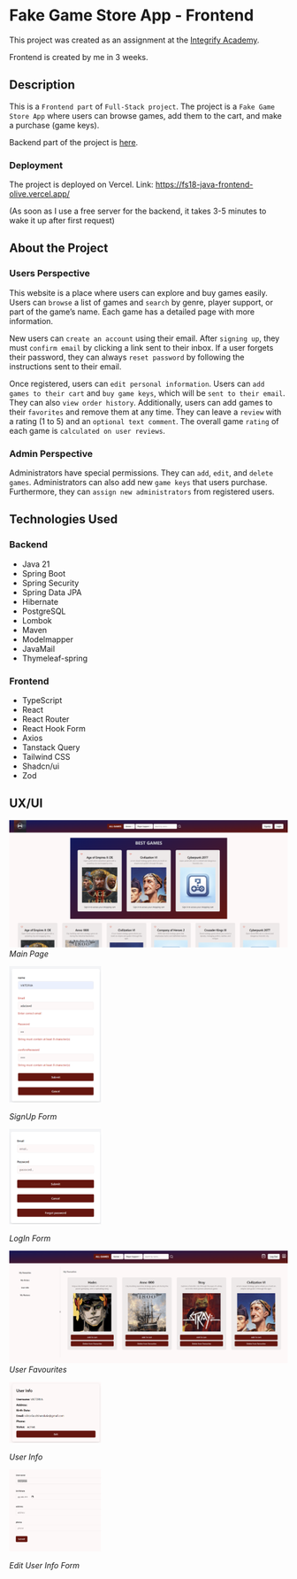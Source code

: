 
# Fake Game Store App - Frontend 

This project was created as an assignment at the [Integrify Academy](https://www.integrify.io/). 

Frontend is created by me in 3 weeks.

## Description

This is a `Frontend part` of `Full-Stack project`. 
The project is a `Fake Game Store App` where users can browse games, add them to the cart, and make a purchase (game keys).

Backend part of the project is [here](https://github.com/Olshanskaya/BE-Fake-Game-Store).

### Deployment

The project is deployed on Vercel. Link: https://fs18-java-frontend-olive.vercel.app/ 

(As soon as I use a free server for the backend, it takes 3-5 minutes to wake it up after first request)


## About the Project

### Users Perspective

This website is a place where users can explore and buy games easily. 
Users can `browse` a list of games and `search` by genre, player support, or part of the game’s name.
Each game has a detailed page with more information.

New users can `create an account` using their email. 
After `signing up`, they must `confirm email` by clicking a link sent to their inbox.
If a user forgets their password, they can always `reset password` by following the instructions sent to their email.

Once registered, users can `edit personal information`. 
Users can `add games to their cart` and `buy game keys`, which will be `sent to their email`. 
They can also `view order history`.
Additionally, users can add games to their `favorites` and remove them at any time. 
They can leave a `review` with a rating (1 to 5) and an `optional text comment`. 
The overall game `rating` of each game is `calculated on user reviews`.

### Admin Perspective

Administrators have special permissions.
They can `add`, `edit`, and `delete games`. 
Administrators can also add new `game keys` that users purchase.
Furthermore, they can `assign new administrators` from registered users.



## Technologies Used

### Backend

- Java 21
- Spring Boot
- Spring Security
- Spring Data JPA
- Hibernate
- PostgreSQL
- Lombok
- Maven
- Modelmapper
- JavaMail
- Thymeleaf-spring


### Frontend

- TypeScript
- React
- React Router
- React Hook Form
- Axios
- Tanstack Query
- Tailwind CSS
- Shadcn/ui
- Zod

## UX/UI

![Main Page](image.png)
*Main Page*

<img src="image-1.png" alt="Sign Up Form" width="33%" />  

*SignUp Form*

<img src="image-2.png" alt="Log in Form" width="33%" />  

*LogIn Form*

![alt text](image-3.png)
*User Favourites*

<img src="image-4.png" alt="Log in Form" width="33%" />  

*User Info*

<img src="image-5.png" alt="Log in Form" width="33%" />  

*Edit User Info Form*
